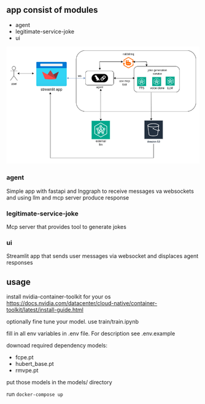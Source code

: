 ## app consist of modules
* agent
* legitimate-service-joke
* ui

![components](component-diagram.png "architecture")

### agent
Simple app with fastapi and lnggraph to receive messages va websockets and using llm and mcp server produce response

### legitimate-service-joke
Mcp server that provides tool to generate jokes

### ui
Streamlit app that sends user messages via websocket and displaces agent responses


## usage

install nvidia-container-toolkit for your os https://docs.nvidia.com/datacenter/cloud-native/container-toolkit/latest/install-guide.html

optionally fine tune your model. use train/train.ipynb

fill in all env variables in .env file. For description see .env.example

downoad required dependency models:
* fcpe.pt
* hubert_base.pt
* rmvpe.pt

put those models in the models/ directory

run ```docker-compose up```
